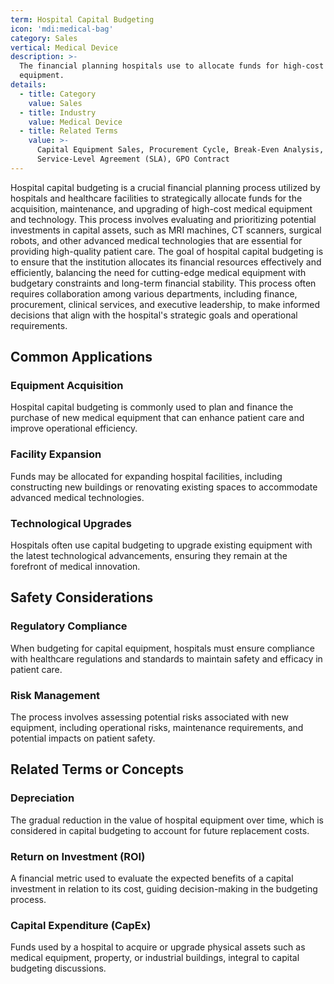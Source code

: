 ```yaml
---
term: Hospital Capital Budgeting
icon: 'mdi:medical-bag'
category: Sales
vertical: Medical Device
description: >-
  The financial planning hospitals use to allocate funds for high-cost medical
  equipment.
details:
  - title: Category
    value: Sales
  - title: Industry
    value: Medical Device
  - title: Related Terms
    value: >-
      Capital Equipment Sales, Procurement Cycle, Break-Even Analysis,
      Service-Level Agreement (SLA), GPO Contract
---
```

Hospital capital budgeting is a crucial financial planning process utilized by hospitals and healthcare facilities to strategically allocate funds for the acquisition, maintenance, and upgrading of high-cost medical equipment and technology. This process involves evaluating and prioritizing potential investments in capital assets, such as MRI machines, CT scanners, surgical robots, and other advanced medical technologies that are essential for providing high-quality patient care. The goal of hospital capital budgeting is to ensure that the institution allocates its financial resources effectively and efficiently, balancing the need for cutting-edge medical equipment with budgetary constraints and long-term financial stability. This process often requires collaboration among various departments, including finance, procurement, clinical services, and executive leadership, to make informed decisions that align with the hospital's strategic goals and operational requirements.

## Common Applications

### Equipment Acquisition
Hospital capital budgeting is commonly used to plan and finance the purchase of new medical equipment that can enhance patient care and improve operational efficiency.

### Facility Expansion
Funds may be allocated for expanding hospital facilities, including constructing new buildings or renovating existing spaces to accommodate advanced medical technologies.

### Technological Upgrades
Hospitals often use capital budgeting to upgrade existing equipment with the latest technological advancements, ensuring they remain at the forefront of medical innovation.

## Safety Considerations

### Regulatory Compliance
When budgeting for capital equipment, hospitals must ensure compliance with healthcare regulations and standards to maintain safety and efficacy in patient care.

### Risk Management
The process involves assessing potential risks associated with new equipment, including operational risks, maintenance requirements, and potential impacts on patient safety.

## Related Terms or Concepts

### Depreciation
The gradual reduction in the value of hospital equipment over time, which is considered in capital budgeting to account for future replacement costs.

### Return on Investment (ROI)
A financial metric used to evaluate the expected benefits of a capital investment in relation to its cost, guiding decision-making in the budgeting process.

### Capital Expenditure (CapEx)
Funds used by a hospital to acquire or upgrade physical assets such as medical equipment, property, or industrial buildings, integral to capital budgeting discussions.
